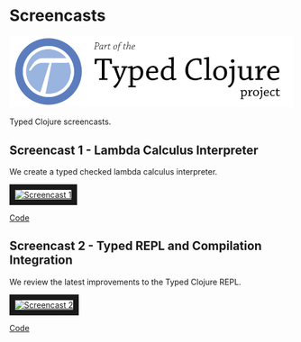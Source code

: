 # Screencasts

<a href='http://typedclojure.org'><img src='images/part-of-typed-clojure-project.png'></a>

Typed Clojure screencasts.

## Screencast 1 - Lambda Calculus Interpreter

We create a typed checked lambda calculus interpreter.

<a href="http://www.youtube.com/watch?feature=player_embedded&v=1cWcXjabLtQ
" target="_blank"><img src="http://img.youtube.com/vi/1cWcXjabLtQ/0.jpg" 
alt="Screencast 1" width="240" height="180" border="10" /></a>

[Code](screencast1/)

## Screencast 2 - Typed REPL and Compilation Integration

We review the latest improvements to the Typed Clojure REPL.

<a href="http://www.youtube.com/watch?feature=player_embedded&v=DfYsjYBo3gA
" target="_blank"><img src="http://img.youtube.com/vi/DfYsjYBo3gA/0.jpg" 
alt="Screencast 2" width="240" height="180" border="10" /></a>

[Code](screencast2/)

